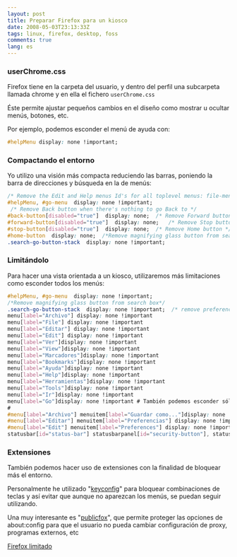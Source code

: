 ```yaml
---
layout: post
title: Preparar Firefox para un kiosco
date: 2008-05-03T23:13:33Z
tags: linux, firefox, desktop, foss
comments: true
lang: es
---
```


### userChrome.css

Firefox tiene en la carpeta del usuario, y dentro del perfil una subcarpeta llamada chrome y en ella el fichero `userChrome.css`

Éste permite ajustar pequeños cambios en el diseño como mostrar u ocultar menús, botones, etc.

Por ejemplo, podemos esconder el menú de ayuda con:

~~~css
#helpMenu display: none !important;
~~~

### Compactando el entorno

Yo utilizo una visión más compacta reduciendo las barras, poniendo la barra de direcciones y búsqueda en la de menús:

~~~css
/* Remove the Edit and Help menus Id's for all toplevel menus: file-menu, edit-menu, view-menu, go-menu, bookmarks-menu, tools-menu, helpMenu */
#helpMenu, #go-menu  display: none !important;
 /* Remove Back button when there's nothing to go Back to */
#back-button[disabled="true"]  display: none;  /* Remove Forward button when there's nothing to go Forward to */
#forward-button[disabled="true"]  display: none;   /* Remove Stop button when there's nothing to Stop */
#stop-button[disabled="true"]  display: none;  /* Remove Home button */
#home-button  display: none;  /*Remove magnifying glass button from search box*/
.search-go-button-stack  display: none !important;
~~~

### Limitándolo

Para hacer una vista orientada a un kiosco, utilizaremos más limitaciones como esconder todos los menús:

~~~css
#helpMenu, #go-menu  display: none !important;
/*Remove magnifying glass button from search box*/
.search-go-button-stack  display: none !important;  /* remove preferences from edit menu */
menu[label="Archivo"] display: none !important
menu[label="File"] display: none !important
menu[label="Editar"] display: none !important
menu[label="Edit"] display: none !important
menu[label="Ver"]display: none !important
menu[label="View"]display: none !important
menu[label="Marcadores"]display: none !important
menu[label="Bookmarks"]display: none !important
menu[label="Ayuda"]display: none !important
menu[label="Help"]display: none !important
menu[label="Herramientas"]display: none !important
menu[label="Tools"]display: none !important
menu[label="Ir"]display: none !important
menu[label="Go"]display: none !important # También podemos esconder sólo algunos elementos
#
#menu[label="Archivo"] menuitem[label="Guardar como..."]display: none !important
#menu[label="Editar"] menuitem[label="Preferencias"] display: none !important
#menu[label="Edit"] menuitem[label="Preferences"] display: none !important /* disable statusbar updates */
statusbar[id="status-bar"] statusbarpanel[id="security-button"], statusbarpanel[id="page-report-button"], statusbarpanel[id="page-theme-button"], statusbarpanel[id="statusbar-updates"]  display: none !important
~~~

### Extensiones

También podemos hacer uso de extensiones con la finalidad de bloquear más el entorno.

Personalmente he utilizado "[keyconfig](https://addons.mozilla.org/es-ES/firefox/addon/6105)" para bloquear combinaciones de teclas y así evitar que aunque no aparezcan los menús, se puedan seguir utilizando.

Una muy interesante es "[publicfox](https://addons.mozilla.org/es-ES/firefox/addon/3911)", que permite proteger las opciones de about:config para que el usuario no pueda cambiar configuración de proxy, programas externos, etc

[Firefox limitado]({filename}/imagen/firefox-reducido.jpg)
